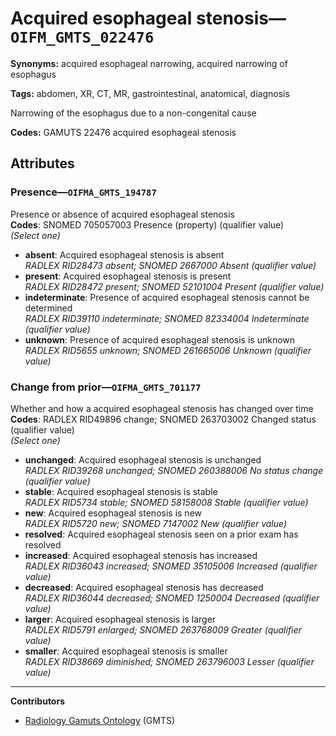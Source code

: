 # Acquired esophageal stenosis—`OIFM_GMTS_022476`

**Synonyms:** acquired esophageal narrowing, acquired narrowing of esophagus

**Tags:** abdomen, XR, CT, MR, gastrointestinal, anatomical, diagnosis

Narrowing of the esophagus due to a non-congenital cause

**Codes:** GAMUTS 22476 acquired esophageal stenosis

## Attributes

### Presence—`OIFMA_GMTS_194787`

Presence or absence of acquired esophageal stenosis  
**Codes**: SNOMED 705057003 Presence (property) (qualifier value)  
*(Select one)*

- **absent**: Acquired esophageal stenosis is absent  
_RADLEX RID28473 absent; SNOMED 2667000 Absent (qualifier value)_
- **present**: Acquired esophageal stenosis is present  
_RADLEX RID28472 present; SNOMED 52101004 Present (qualifier value)_
- **indeterminate**: Presence of acquired esophageal stenosis cannot be determined  
_RADLEX RID39110 indeterminate; SNOMED 82334004 Indeterminate (qualifier value)_
- **unknown**: Presence of acquired esophageal stenosis is unknown  
_RADLEX RID5655 unknown; SNOMED 261665006 Unknown (qualifier value)_

### Change from prior—`OIFMA_GMTS_701177`

Whether and how a acquired esophageal stenosis has changed over time  
**Codes**: RADLEX RID49896 change; SNOMED 263703002 Changed status (qualifier value)  
*(Select one)*

- **unchanged**: Acquired esophageal stenosis is unchanged  
_RADLEX RID39268 unchanged; SNOMED 260388006 No status change (qualifier value)_
- **stable**: Acquired esophageal stenosis is stable  
_RADLEX RID5734 stable; SNOMED 58158008 Stable (qualifier value)_
- **new**: Acquired esophageal stenosis is new  
_RADLEX RID5720 new; SNOMED 7147002 New (qualifier value)_
- **resolved**: Acquired esophageal stenosis seen on a prior exam has resolved  
- **increased**: Acquired esophageal stenosis has increased  
_RADLEX RID36043 increased; SNOMED 35105006 Increased (qualifier value)_
- **decreased**: Acquired esophageal stenosis has decreased  
_RADLEX RID36044 decreased; SNOMED 1250004 Decreased (qualifier value)_
- **larger**: Acquired esophageal stenosis is larger  
_RADLEX RID5791 enlarged; SNOMED 263768009 Greater (qualifier value)_
- **smaller**: Acquired esophageal stenosis is smaller  
_RADLEX RID38669 diminished; SNOMED 263796003 Lesser (qualifier value)_

---

**Contributors**

- [Radiology Gamuts Ontology](https://gamuts.net/) (GMTS)